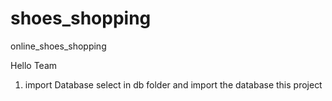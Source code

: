 # shoes_shopping
online_shoes_shopping

Hello Team

1) import Database select in db folder and import the database this project 


